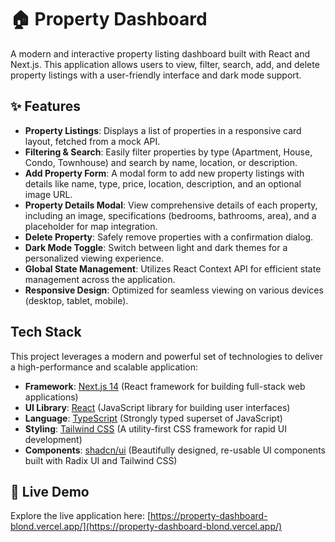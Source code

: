 # 🏠 Property Dashboard

A modern and interactive property listing dashboard built with React and Next.js. This application allows users to view, filter, search, add, and delete property listings with a user-friendly interface and dark mode support.

## ✨ Features

*   **Property Listings**: Displays a list of properties in a responsive card layout, fetched from a mock API.
*   **Filtering & Search**: Easily filter properties by type (Apartment, House, Condo, Townhouse) and search by name, location, or description.
*   **Add Property Form**: A modal form to add new property listings with details like name, type, price, location, description, and an optional image URL.
*   **Property Details Modal**: View comprehensive details of each property, including an image, specifications (bedrooms, bathrooms, area), and a placeholder for map integration.
*   **Delete Property**: Safely remove properties with a confirmation dialog.
*   **Dark Mode Toggle**: Switch between light and dark themes for a personalized viewing experience.
*   **Global State Management**: Utilizes React Context API for efficient state management across the application.
*   **Responsive Design**: Optimized for seamless viewing on various devices (desktop, tablet, mobile).

  ## Tech Stack

This project leverages a modern and powerful set of technologies to deliver a high-performance and scalable application:

- **Framework**: [Next.js 14](https://nextjs.org/) (React framework for building full-stack web applications)
- **UI Library**: [React](https://react.dev/) (JavaScript library for building user interfaces)
- **Language**: [TypeScript](https://www.typescriptlang.org/) (Strongly typed superset of JavaScript)
- **Styling**: [Tailwind CSS](https://tailwindcss.com/) (A utility-first CSS framework for rapid UI development)
- **Components**: [shadcn/ui](https://ui.shadcn.com/) (Beautifully designed, re-usable UI components built with Radix UI and Tailwind CSS)

  
## 🚀 Live Demo

Explore the live application here: [https://property-dashboard-blond.vercel.app/](https://property-dashboard-blond.vercel.app/)

